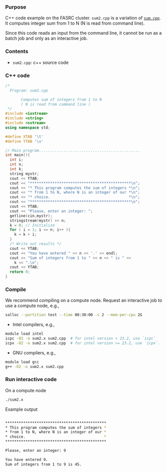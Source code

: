 ###  Purpose

C++ code example on the FASRC cluster. `sum2.cpp` is a variation of [`sum.cpp`](../Example1/sum.cpp). It computes integer sum from 1 to N (N is read from command line).

Since this code reads an input from the command line, it cannot be run as a batch job and only as an interactive job.

### Contents

* `sum2.cpp`: c++ source code 

### C++ code

```cpp
/*
  Program: sum2.cpp

	   Computes sum of integers from 1 to N
	   ( N is read from command line )
 */
#include <iostream>
#include <string>
#include <sstream>
using namespace std;

#define XTAB '\t'
#define YTAB '\v'

// Main program.............................................
int main(){
  int i;
  int n;
  int k;
  string mystr;
  cout << YTAB;
  cout << "*********************************************\n";
  cout << "* This program computes the sum of integers *\n";
  cout << "* from 1 to N, where N is an integer of our *\n";
  cout << "* choice.                                   *\n";
  cout << "*********************************************\n";
  cout << YTAB;
  cout << "Please, enter an integer: ";
  getline(cin,mystr);
  stringstream(mystr) >> n;
  k = 0; // Initialize
  for ( i = 1; i <= n; i++ ){
    k = k + i;
  }
  /* Write out results */
  cout << YTAB;
  cout << "You have entered " << n << '.' << endl;
  cout << "Sum of integers from 1 to " << n << " is " <<
    k << ".\n";
  cout << YTAB;
  return 0;
}
```

### Compile

We recommend compiling on a compute node. Request an interactive job to use a compute node, e.g.,

```bash
salloc --partition test --time 00:30:00 -c 2 --mem-per-cpu 2G
```

* Intel compilers, e.g.,

```bash
module load intel
icpc -O2 -o sum2.x sum2.cpp  # for intel version < 23.2, use `icpc`
icpx -O2 -o sum2.x sum2.cpp  # for intel version >= 23.2, use `icpx`.
```

* GNU compilers, e.g.,

```bash
module load gcc
g++ -O2 -o sum2.x sum2.cpp
```

### Run interactive code

On a compute node

```bash
./sum2.x
```

Example output

```bash

*********************************************
* This program computes the sum of integers *
* from 1 to N, where N is an integer of our *
* choice.                                   *
*********************************************

Please, enter an integer: 9

You have entered 9.
Sum of integers from 1 to 9 is 45.

```
